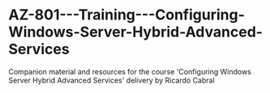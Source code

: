 # AZ-801---Training---Configuring-Windows-Server-Hybrid-Advanced-Services
Companion material and resources for the course 'Configuring Windows Server Hybrid Advanced Services' delivery by Ricardo Cabral
